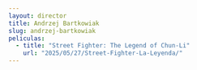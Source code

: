 ```yaml
---
layout: director
title: Andrzej Bartkowiak
slug: andrzej-bartkowiak
peliculas:
  - title: "Street Fighter: The Legend of Chun-Li"
    url: "2025/05/27/Street-Fighter-La-Leyenda/"
---
```

